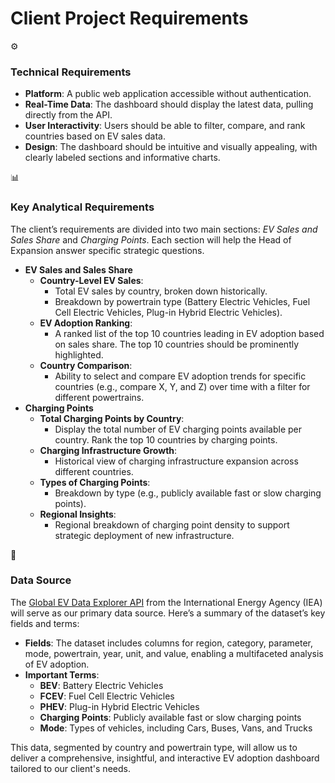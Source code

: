 # Client Project Requirements

<aside>
⚙

### Technical Requirements

- **Platform**: A public web application accessible without authentication.
- **Real-Time Data**: The dashboard should display the latest data, pulling directly from the API.
- **User Interactivity**: Users should be able to filter, compare, and rank countries based on EV sales data.
- **Design**: The dashboard should be intuitive and visually appealing, with clearly labeled sections and informative charts.
</aside>

<aside>
📊

### Key Analytical Requirements

The client’s requirements are divided into two main sections: *EV Sales and Sales Share* and *Charging Points*. Each section will help the Head of Expansion answer specific strategic questions.

- **EV Sales and Sales Share**
    - **Country-Level EV Sales**:
        - Total EV sales by country, broken down historically.
        - Breakdown by powertrain type (Battery Electric Vehicles, Fuel Cell Electric Vehicles, Plug-in Hybrid Electric Vehicles).
    - **EV Adoption Ranking**:
        - A ranked list of the top 10 countries leading in EV adoption based on sales share. The top 10 countries should be prominently highlighted.
    - **Country Comparison**:
        - Ability to select and compare EV adoption trends for specific countries (e.g., compare X, Y, and Z) over time with a filter for different powertrains.
- **Charging Points**
    - **Total Charging Points by Country**:
        - Display the total number of EV charging points available per country. Rank the top 10 countries by charging points.
    - **Charging Infrastructure Growth**:
        - Historical view of charging infrastructure expansion across different countries.
    - **Types of Charging Points**:
        - Breakdown by type (e.g., publicly available fast or slow charging points).
    - **Regional Insights**:
        - Regional breakdown of charging point density to support strategic deployment of new infrastructure.
</aside>

<aside>
💽

### Data Source

The [Global EV Data Explorer API](https://www.iea.org/data-and-statistics/data-tools/global-ev-data-explorer) from the International Energy Agency (IEA) will serve as our primary data source. Here’s a summary of the dataset’s key fields and terms:

- **Fields**: The dataset includes columns for region, category, parameter, mode, powertrain, year, unit, and value, enabling a multifaceted analysis of EV adoption.
- **Important Terms**:
    - **BEV**: Battery Electric Vehicles
    - **FCEV**: Fuel Cell Electric Vehicles
    - **PHEV**: Plug-in Hybrid Electric Vehicles
    - **Charging Points**: Publicly available fast or slow charging points
    - **Mode**: Types of vehicles, including Cars, Buses, Vans, and Trucks

This data, segmented by country and powertrain type, will allow us to deliver a comprehensive, insightful, and interactive EV adoption dashboard tailored to our client's needs.

</aside>